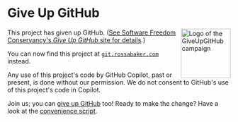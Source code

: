 # Give Up GitHub

<a href="https://GiveUpGitHub.org/"><img src="https://sfconservancy.org/img/GiveUpGitHub.png" alt="Logo of the GiveUpGitHub campaign" align="right" style="width: 8em; height: 8em;" /></a>

This project has given up GitHub.  ([See Software Freedom Conservancy's *Give Up  GitHub* site for details](https://GiveUpGitHub.org).)

You can now find this project at [`git.rossabaker.com`](https://git.rossabaker.com/ross/cromulent) instead.

Any use of this project's code by GitHub Copilot, past or present, is done without our permission.  We do not consent to GitHub's use of this project's code in Copilot.

Join us; you can [give up GitHub](https://GiveUpGitHub.org) too!
Ready to make the change?
Have a look at the [convenience script](https://codeberg.org/rossabaker/giveupgithub.sh).
